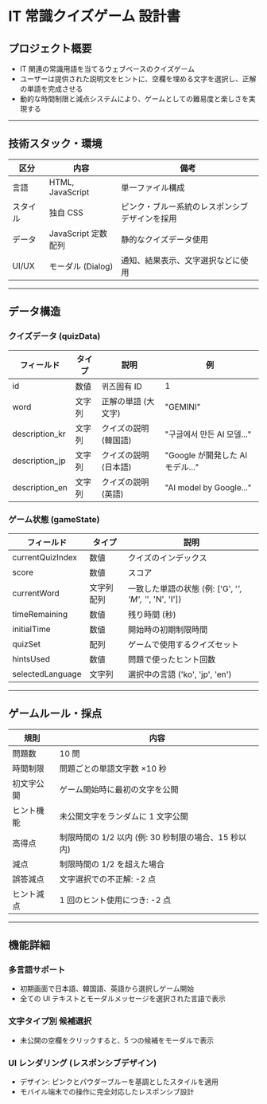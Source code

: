 # IT 常識クイズゲーム 設計書

## プロジェクト概要

- IT 関連の常識用語を当てるウェブベースのクイズゲーム
- ユーザーは提供された説明文をヒントに、空欄を埋める文字を選択し、正解の単語を完成させる
- 動的な時間制限と減点システムにより、ゲームとしての難易度と楽しさを実現する

---

## 技術スタック・環境

| 区分     | 内容                | 備考                                           |
| -------- | ------------------- | ---------------------------------------------- |
| 言語     | HTML, JavaScript    | 単一ファイル構成                               |
| スタイル | 独自 CSS            | ピンク・ブルー系統のレスポンシブデザインを採用 |
| データ   | JavaScript 定数配列 | 静的なクイズデータ使用                         |
| UI/UX    | モーダル (Dialog)   | 通知、結果表示、文字選択などに使用             |

---

## データ構造

### クイズデータ (quizData)

| フィールド     | タイプ | 説明                  | 例                               |
| -------------- | ------ | --------------------- | -------------------------------- |
| id             | 数値   | 퀴즈固有 ID           | 1                                |
| word           | 文字列 | 正解の単語 (大文字)   | "GEMINI"                         |
| description_kr | 文字列 | クイズの説明 (韓国語) | "구글에서 만든 AI 모델..."       |
| description_jp | 文字列 | クイズの説明 (日本語) | "Google が開発した AI モデル..." |
| description_en | 文字列 | クイズの説明 (英語)   | "AI model by Google..."          |

### ゲーム状態 (gameState)

| フィールド       | タイプ     | 説明                                                    |
| ---------------- | ---------- | ------------------------------------------------------- |
| currentQuizIndex | 数値       | クイズのインデックス                                    |
| score            | 数値       | スコア                                                  |
| currentWord      | 文字列配列 | 一致した単語の状態 (例: ['G', '_', 'M', '_', 'N', 'I']) |
| timeRemaining    | 数値       | 残り時間 (秒)                                           |
| initialTime      | 数値       | 開始時の初期制限時間                                    |
| quizSet          | 配列       | ゲームで使用するクイズセット                            |
| hintsUsed        | 数値       | 問題で使ったヒント回数                                  |
| selectedLanguage | 文字列     | 選択中の言語 ('ko', 'jp', 'en')                         |

---

## ゲームルール・採点

| 規則       | 内容                                                 |
| ---------- | ---------------------------------------------------- |
| 問題数     | 10 問                                                |
| 時間制限   | 問題ごとの単語文字数 ×10 秒                          |
| 初文字公開 | ゲーム開始時に最初の文字を公開                       |
| ヒント機能 | 未公開文字をランダムに 1 文字公開                    |
| 高得点     | 制限時間の 1/2 以内 (例: 30 秒制限の場合、15 秒以内) |
| 減点       | 制限時間の 1/2 を超えた場合                          |
| 誤答減点   | 文字選択での不正解: -2 点                            |
| ヒント減点 | 1 回のヒント使用につき: -2 点                        |

---

## 機能詳細

### 多言語サポート

- 初期画面で日本語、韓国語、英語から選択しゲーム開始
- 全ての UI テキストとモーダルメッセージを選択された言語で表示

### 文字タイプ別 候補選択

- 未公開の空欄をクリックすると、5 つの候補をモーダルで表示

### UI レンダリング (レスポンシブデザイン)

- デザイン: ピンクとパウダーブルーを基調としたスタイルを適用
- モバイル端末での操作に完全対応したレスポンシブ設計
